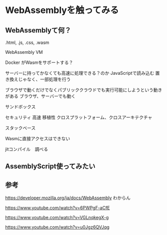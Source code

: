 # WebAssemblyを触ってみる

## WebAssemblyて何？


.html, .js, .css, .wasm

WebAssembly VM

Docker がWasmをサポートする？

サーバーに持ってかなくても高速に処理できる？のか
JavaScriptで読み込む
置き換えじゃなく、一部処理を行う

ブラウザで動くだけでなくパブリッククラウドでも実行可能にしようという動きがある
ブラウザ、サーバーでも動く

サンドボックス

セキュリティ
高速
移植性
クロスプラットフォーム、クロスアーキテクチャ

スタックベース

Wasmに直接アクセスはできない

jitコンパイル　調べる


## AssemblyScript使ってみたい






## 参考
https://developer.mozilla.org/ja/docs/WebAssembly
わからん

https://www.youtube.com/watch?v=6PWPgF-aCfE


https://www.youtube.com/watch?v=VGLnqkegX-g



https://www.youtube.com/watch?v=u0Jgz6QVJqg